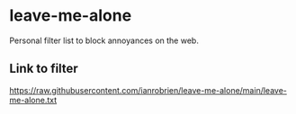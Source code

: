# leave-me-alone

Personal filter list to block annoyances on the web.

## Link to filter

<https://raw.githubusercontent.com/ianrobrien/leave-me-alone/main/leave-me-alone.txt>
